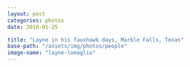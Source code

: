 ```yaml
---
layout: post
categories: photos
date: 2016-01-25

title: "Layne in his fauxhawk days, Marble Falls, Texas"
base-path: "/assets/img/photos/people"
image-name: "layne-lomaglio"
---
```

